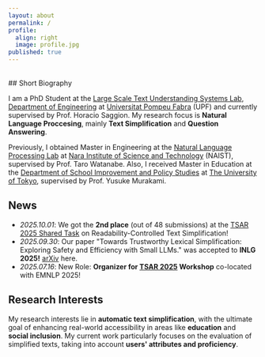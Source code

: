 ```yaml
---
layout: about
permalink: /
profile:
  align: right
  image: profile.jpg
published: true
---
```


<br>
## Short Biography

I am a PhD Student at the <a href="https://www.upf.edu/web/taln/labs/lastus">Large Scale Text Understanding Systems Lab</a>, <a href="https://www.upf.edu/en/web/enginyeria/home">Department of Engineering</a> at <a href="https://upf.edu">Universitat Pompeu Fabra</a> (UPF) and currently supervised by Prof. Horacio Saggion. My research focus is **Natural Language Proccesing**, mainly **Text Simplification** and **Question Answering**.

Previously, I obtained Master in Engineering at the <a href="https://nlp.naist.jp/">Natural Language Processing Lab</a> at <a href="http://www.naist.jp/">Nara Institute of Science and Technology</a> (NAIST), supervised by Prof. Taro Watanabe. Also, I received Master in Education at the <a href="https://www.p.u-tokyo.ac.jp/~sieps/en/">Department of School Improvement and Policy Studies</a> at <a href="https://www.u-tokyo.ac.jp/en/index.html">The University of Tokyo</a>, supervised by Prof. Yusuke Murakami.


## News
* _2025.10.01_: We got the **2nd place** (out of 48 submissions) at the <a href="https://tsar-workshop.github.io/shared-task/">TSAR 2025 Shared Task</a> on Readability-Controlled Text Simplification!
* _2025.09.30_: Our paper "Towards Trustworthy Lexical Simplification: Exploring Safety and Efficiency with Small LLMs." was accepted to **INLG 2025!**  <a href="https://arxiv.org/abs/2509.25086">arXiv</a> here.
* _2025.07.16_: New Role: **Organizer for <a href="https://tsar-workshop.github.io/">TSAR 2025</a> Workshop** co-located with EMNLP 2025!


## Research Interests
My research interests lie in **automatic text simplification**, with the ultimate goal of enhancing real-world accessibility in areas like **education** and **social inclusion**. My current work particularly focuses on the evaluation of simplified texts, taking into account **users' attributes and proficiency**.




